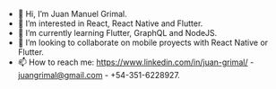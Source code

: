 - 👋 Hi, I’m Juan Manuel Grimal.
- 👀 I’m interested in React, React Native and Flutter.
- 🌱 I’m currently learning Flutter, GraphQL and NodeJS.
- 💞️ I’m looking to collaborate on mobile proyects with React Native or Flutter.
- 📫 How to reach me: https://www.linkedin.com/in/juan-grimal/ - juangrimal@gmail.com - +54-351-6228927.

<!---
juanmag4/juanmag4 is a ✨ special ✨ repository because its `README.md` (this file) appears on your GitHub profile.
You can click the Preview link to take a look at your changes.
--->
